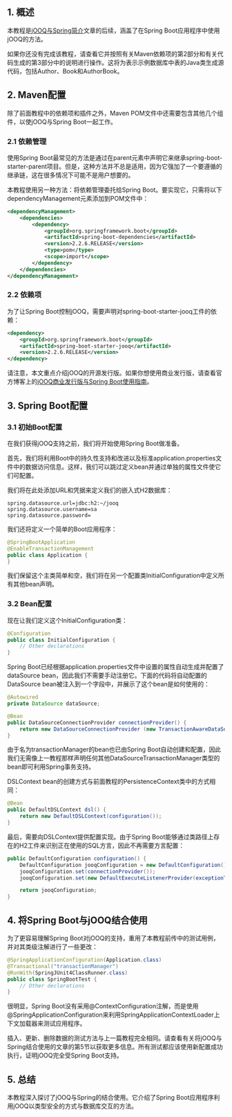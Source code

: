 ## 1. 概述

本教程是[jOOQ与Spring简介](https://www.baeldung.com/jooq-with-spring)文章的后续，涵盖了在Spring Boot应用程序中使用jOOQ的方法。

如果你还没有完成该教程，请查看它并按照有关Maven依赖项的第2部分和有关代码生成的第3部分中的说明进行操作。这将为表示示例数据库中表的Java类生成源代码，包括Author、Book和AuthorBook。

## 2. Maven配置

除了前面教程中的依赖项和插件之外，Maven POM文件中还需要包含其他几个组件，以使jOOQ与Spring Boot一起工作。

### 2.1 依赖管理

使用Spring Boot最常见的方法是通过在parent元素中声明它来继承spring-boot-starter-parent项目。但是，这种方法并不总是适用，因为它强加了一个要遵循的继承链，这在很多情况下可能不是用户想要的。

本教程使用另一种方法：将依赖管理委托给Spring Boot。要实现它，只需将以下dependencyManagement元素添加到POM文件中：

```xml
<dependencyManagement>
    <dependencies>
        <dependency>
            <groupId>org.springframework.boot</groupId>
            <artifactId>spring-boot-dependencies</artifactId>
            <version>2.2.6.RELEASE</version>
            <type>pom</type>
            <scope>import</scope>
        </dependency>
    </dependencies>
</dependencyManagement>
```

### 2.2 依赖项

为了让Spring Boot控制jOOQ，需要声明对spring-boot-starter-jooq工件的依赖：

```xml
<dependency>
    <groupId>org.springframework.boot</groupId>
    <artifactId>spring-boot-starter-jooq</artifactId>
    <version>2.2.6.RELEASE</version>
</dependency>
```

请注意，本文重点介绍jOOQ的开源发行版。如果你想使用商业发行版，请查看官方博客上的[jOOQ商业发行版与Spring Boot使用指南](https://blog.jooq.org/2019/06/26/how-to-use-jooqs-commercial-distributions-with-spring-boot/)。

## 3. Spring Boot配置

### 3.1 初始Boot配置

在我们获得jOOQ支持之前，我们将开始使用Spring Boot做准备。

首先，我们将利用Boot中的持久性支持和改进以及标准application.properties文件中的数据访问信息。这样，我们可以跳过定义bean并通过单独的属性文件使它们可配置。

我们将在此处添加URL和凭据来定义我们的嵌入式H2数据库：

```properties
spring.datasource.url=jdbc:h2:~/jooq
spring.datasource.username=sa
spring.datasource.password=
```

我们还将定义一个简单的Boot应用程序：

```java
@SpringBootApplication
@EnableTransactionManagement
public class Application {
}
```

我们保留这个主类简单和空，我们将在另一个配置类InitialConfiguration中定义所有其他bean声明。

### 3.2 Bean配置

现在让我们定义这个InitialConfiguration类：

```java
@Configuration
public class InitialConfiguration {
    // Other declarations
}
```

Spring Boot已经根据application.properties文件中设置的属性自动生成并配置了dataSource bean，因此我们不需要手动注册它。下面的代码将自动配置的DataSource bean被注入到一个字段中，并展示了这个bean是如何使用的：

```java
@Autowired
private DataSource dataSource;

@Bean
public DataSourceConnectionProvider connectionProvider() {
    return new DataSourceConnectionProvider (new TransactionAwareDataSourceProxy(dataSource));
}
```

由于名为transactionManager的bean也已由Spring Boot自动创建和配置，因此我们无需像上一教程那样声明任何其他DataSourceTransactionManager类型的bean即可利用Spring事务支持。

DSLContext bean的创建方式与前面教程的PersistenceContext类中的方式相同：

```java
@Bean
public DefaultDSLContext dsl() {
    return new DefaultDSLContext(configuration());
}
```

最后，需要向DSLContext提供配置实现。由于Spring Boot能够通过类路径上存在的H2工件来识别正在使用的SQL方言，因此不再需要方言配置：

```java
public DefaultConfiguration configuration() {
    DefaultConfiguration jooqConfiguration = new DefaultConfiguration();
    jooqConfiguration.set(connectionProvider());
    jooqConfiguration.set(new DefaultExecuteListenerProvider(exceptionTransformer()));

    return jooqConfiguration;
}
```

## 4. 将Spring Boot与jOOQ结合使用

为了更容易理解Spring Boot对jOOQ的支持，重用了本教程前传中的测试用例，并对其类级注解进行了一些更改：

```java
@SpringApplicationConfiguration(Application.class)
@Transactional("transactionManager")
@RunWith(SpringJUnit4ClassRunner.class)
public class SpringBootTest {
    // Other declarations
}
```

很明显，Spring Boot没有采用@ContextConfiguration注解，而是使用@SpringApplicationConfiguration来利用SpringApplicationContextLoader上下文加载器来测试应用程序。

插入、更新、删除数据的测试方法与上一篇教程完全相同。请查看有关将jOOQ与Spring结合使用的文章的第5节以获取更多信息。所有测试都应该使用新配置成功执行，证明jOOQ完全受Spring Boot支持。

## 5. 总结

本教程深入探讨了jOOQ与Spring的结合使用。它介绍了Spring Boot应用程序利用jOOQ以类型安全的方式与数据库交互的方法。